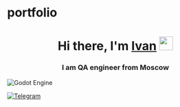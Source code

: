 # portfolio
<h1 align="center">Hi there, I'm <a href="" target="_blank">Ivan</a> 
<img src="https://github.com/blackcater/blackcater/raw/main/images/Hi.gif" height="32"/></h1>
<h3 align="center">I am QA engineer from Moscow</h3>


![Godot Engine](https://img.shields.io/badge/GODOT-%23FFFFFF.svg?style=for-the-badge&logo=godot-engine)

<a href="https://t.me/jeanivanyu">![Telegram](https://img.shields.io/badge/Telegram-2CA5E0?style=for-the-badge&logo=telegram&logoColor=white)</a>

